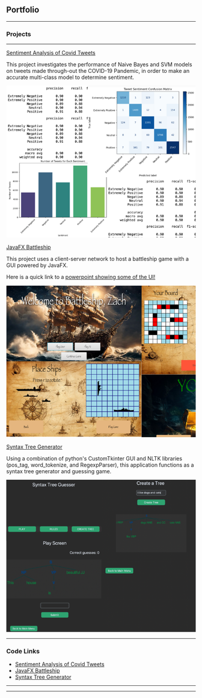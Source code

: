 ## Portfolio

---

### Projects
---
[Sentiment Analysis of Covid Tweets](Sentiment_analysis_covid-2/Sentiment_analysis_covid.md)

This project investigates the performance of Naive Bayes and SVM models on tweets made through-out the COVID-19 Pandemic, in order to make an accurate multi-class model to determine sentiment. 

<img src="images/Sentiment_analysis_covid.png"/>

[JavaFX Battleship](https://drive.google.com/drive/folders/1vLBnGXGiOdrYrZfDDUy-KJZBk7zf_bwh?usp=sharing)

This project uses a client-server network to host a battleship game with a GUI powered by JavaFX. 

Here is a quick link to a [powerpoint showing some of the UI!](https://docs.google.com/presentation/d/1_1wRdiF9V4dvdhygeJr7y3Ek1-YMpN5-LiivXzHD_OA/edit#slide=id.p)


<img src="images/BattleshipProj.png"/>

[Syntax Tree Generator](/Syntax_tree_generator.md)

Using a combination of python's CustomTkinter GUI and NLTK libraries (pos_tag, word_tokenize, and RegexpParser), this application functions as a syntax tree generator and guessing game. 

<img src="images/Syntax_tree_gen-2.png"/>




---

### Code Links

- [Sentiment Analysis of Covid Tweets](Sentiment_analysis_covid-2/Sentiment_analysis_covid.md)
- [JavaFX Battleship](https://drive.google.com/drive/folders/1vLBnGXGiOdrYrZfDDUy-KJZBk7zf_bwh?usp=sharing)
- [Syntax Tree Generator](/Syntax_tree_generator.md)
  


---




---

